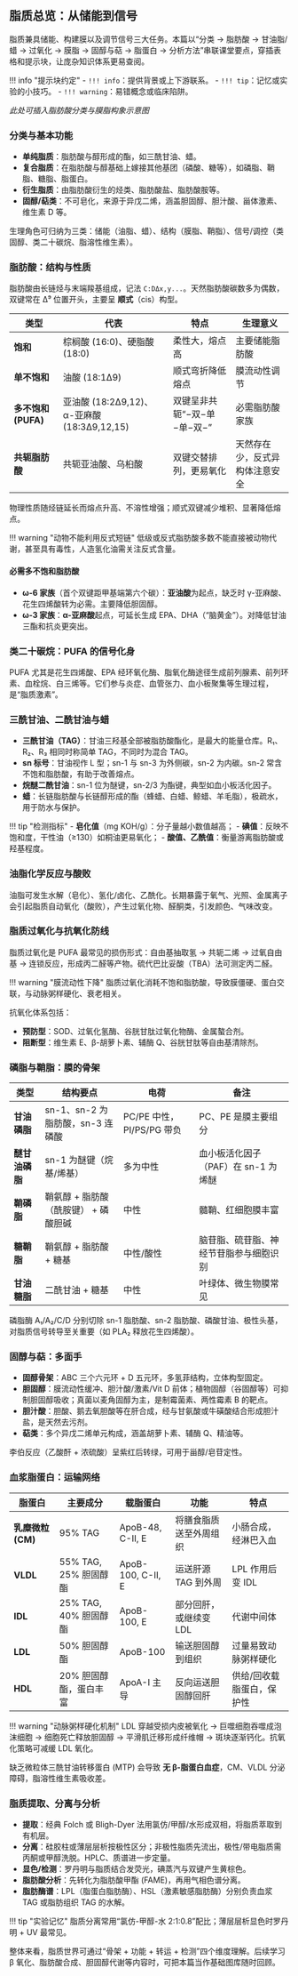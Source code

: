 ## 脂质总览：从储能到信号

脂质兼具储能、构建膜以及调节信号三大任务。本篇以“分类 → 脂肪酸 → 甘油脂/蜡 → 过氧化 → 膜脂 → 固醇与萜 → 脂蛋白 → 分析方法”串联课堂要点，穿插表格和提示块，让庞杂知识体系更易查阅。

!!! info "提示块约定"
    - `!!! info`：提供背景或上下游联系。
    - `!!! tip`：记忆或实验的小技巧。
    - `!!! warning`：易错概念或临床陷阱。

*此处可插入脂肪酸分类与膜脂构象示意图*

### 分类与基本功能

- **单纯脂质**：脂肪酸与醇形成的酯，如三酰甘油、蜡。
- **复合脂质**：在脂肪酸与醇基础上嫁接其他基团（磷酸、糖等），如磷脂、鞘脂、糖脂、脂蛋白。
- **衍生脂质**：由脂肪酸衍生的烃类、脂肪酸盐、脂肪酸胺等。
- **固醇/萜类**：不可皂化，来源于异戊二烯，涵盖胆固醇、胆汁酸、甾体激素、维生素 D 等。

生理角色可归纳为三类：储能（油脂、蜡）、结构（膜脂、鞘脂）、信号/调控（类固醇、类二十碳烷、脂溶性维生素）。

### 脂肪酸：结构与性质

脂肪酸由长链烃与末端羧基组成，记法 `C:DΔx,y...`。天然脂肪酸碳数多为偶数，双键常在 Δ⁹ 位置开头，主要呈 **顺式**（cis）构型。

| 类型 | 代表 | 特点 | 生理意义 |
| --- | --- | --- | --- |
| **饱和** | 棕榈酸 (16:0)、硬脂酸 (18:0) | 柔性大，熔点高 | 主要储能脂肪酸 |
| **单不饱和** | 油酸 (18:1Δ9) | 顺式弯折降低熔点 | 膜流动性调节 |
| **多不饱和 (PUFA)** | 亚油酸 (18:2Δ9,12)、α-亚麻酸 (18:3Δ9,12,15) | 双键呈非共轭“−双−单−单−双−” | 必需脂肪酸家族 |
| **共轭脂肪酸** | 共轭亚油酸、乌桕酸 | 双键交替排列，更易氧化 | 天然存在少，反式异构体注意安全 |

物理性质随烃链延长而熔点升高、不溶性增强；顺式双键减少堆积、显著降低熔点。

!!! warning "动物不能利用反式短链"
    低级或反式脂肪酸多数不能直接被动物代谢，甚至具有毒性，人造氢化油需关注反式含量。

#### 必需多不饱和脂肪酸

- **ω-6 家族**（首个双键距甲基端第六个碳）：**亚油酸**为起点，缺乏时 γ-亚麻酸、花生四烯酸转为必需。主要降低胆固醇。
- **ω-3 家族**：**α-亚麻酸**起点，可延长生成 EPA、DHA（“脑黄金”）。对降低甘油三酯和抗炎更突出。

### 类二十碳烷：PUFA 的信号化身

PUFA 尤其是花生四烯酸、EPA 经环氧化酶、脂氧化酶途径生成前列腺素、前列环素、血栓烷、白三烯等。它们参与炎症、血管张力、血小板聚集等生理过程，是“脂质激素”。

### 三酰甘油、二酰甘油与蜡

- **三酰甘油（TAG）**：甘油三羟基全部被脂肪酸酯化，是最大的能量仓库。R₁、R₂、R₃ 相同时称简单 TAG，不同时为混合 TAG。
- **sn 标号**：甘油视作 L 型；sn-1 与 sn-3 为外侧碳，sn-2 为内碳。sn-2 常含不饱和脂肪酸，有助于改善熔点。
- **烷醚二酰甘油**：sn-1 位为醚键，sn-2/3 为酯键，典型如血小板活化因子。
- **蜡**：长链脂肪酸与长链醇形成的酯（蜂蜡、白蜡、鲸蜡、羊毛脂），极疏水，用于防水与保护。

!!! tip "检测指标"
    - **皂化值**（mg KOH/g）：分子量越小数值越高；
    - **碘值**：反映不饱和度，干性油（≥130）如桐油更易氧化；
    - **酸值、乙酰值**：衡量游离脂肪酸或羟基程度。

### 油脂化学反应与酸败

油脂可发生水解（皂化）、氢化/卤化、乙酰化。长期暴露于氧气、光照、金属离子会引起脂质自动氧化（酸败），产生过氧化物、醛酮类，引发颜色、气味改变。

### 脂质过氧化与抗氧化防线

脂质过氧化是 PUFA 最常见的损伤形式：自由基抽取氢 → 共轭二烯 → 过氧自由基 → 连锁反应，形成丙二醛等产物。硫代巴比妥酸（TBA）法可测定丙二醛。

!!! warning "膜流动性下降"
    脂质过氧化消耗不饱和脂肪酸，导致膜僵硬、蛋白交联，与动脉粥样硬化、衰老相关。

抗氧化体系包括：

- **预防型**：SOD、过氧化氢酶、谷胱甘肽过氧化物酶、金属螯合剂。
- **阻断型**：维生素 E、β-胡萝卜素、辅酶 Q、谷胱甘肽等自由基清除剂。

### 磷脂与鞘脂：膜的骨架

| 类型 | 结构要点 | 电荷 | 备注 |
| --- | --- | --- | --- |
| **甘油磷脂** | sn-1、sn-2 为脂肪酸，sn-3 连磷酸 | PC/PE 中性，PI/PS/PG 带负 | PC、PE 是膜主要组分 |
| **醚甘油磷脂** | sn-1 为醚键（烷基/烯基） | 多为中性 | 血小板活化因子（PAF）在 sn-1 为烯醚 |
| **鞘磷脂** | 鞘氨醇 + 脂肪酸（酰胺键） + 磷酸胆碱 | 中性 | 髓鞘、红细胞膜丰富 |
| **糖鞘脂** | 鞘氨醇 + 脂肪酸 + 糖基 | 中性/酸性 | 脑苷脂、硫苷脂、神经节苷脂参与细胞识别 |
| **甘油糖脂** | 二酰甘油 + 糖基 | 中性 | 叶绿体、微生物膜常见 |

磷脂酶 A₁/A₂/C/D 分别切除 sn-1 脂肪酸、sn-2 脂肪酸、磷酸甘油、极性头基，对脂质信号转导至关重要（如 PLA₂ 释放花生四烯酸）。

### 固醇与萜：多面手

- **固醇骨架**：ABC 三个六元环 + D 五元环，多氢菲结构，立体构型固定。
- **胆固醇**：膜流动性缓冲、胆汁酸/激素/Vit D 前体；植物固醇（谷固醇等）可抑制胆固醇吸收；真菌以麦角固醇为主，是制霉菌素、两性霉素 B 的靶点。
- **胆汁酸**：胆酸、鹅去氧胆酸等在肝合成，经与甘氨酸或牛磺酸结合形成胆汁盐，是天然去污剂。
- **萜类**：多个异戊二烯单元构成，涵盖胡萝卜素、辅酶 Q、精油等。

李伯反应（乙酸酐 + 浓硫酸）呈紫红后转绿，可用于甾醇/皂苷定性。

### 血浆脂蛋白：运输网络

| 脂蛋白 | 主要成分 | 载脂蛋白 | 功能 | 特点 |
| --- | --- | --- | --- | --- |
| **乳糜微粒 (CM)** | 95% TAG | ApoB-48, C-II, E | 将膳食脂质送至外周组织 | 小肠合成，经淋巴入血 |
| **VLDL** | 55% TAG, 25% 胆固醇酯 | ApoB-100, C-II, E | 运送肝源 TAG 到外周 | LPL 作用后变 IDL |
| **IDL** | 25% TAG, 40% 胆固醇酯 | ApoB-100, E | 部分回肝，或继续变 LDL | 代谢中间体 |
| **LDL** | 50% 胆固醇酯 | ApoB-100 | 输送胆固醇到组织 | 过量易致动脉粥样硬化 |
| **HDL** | 20% 胆固醇酯，蛋白丰富 | ApoA-I 主导 | 反向运送胆固醇回肝 | 供给/回收载脂蛋白，保护性 |

!!! warning "动脉粥样硬化机制"
    LDL 穿越受损内皮被氧化 → 巨噬细胞吞噬成泡沫细胞 → 细胞死亡释放胆固醇 → 平滑肌迁移形成纤维帽 → 斑块逐渐钙化。抗氧化策略可减缓 LDL 氧化。

缺乏微粒体三酰甘油转移蛋白 (MTP) 会导致 **无 β-脂蛋白血症**，CM、VLDL 分泌障碍，脂溶性维生素吸收差。

### 脂质提取、分离与分析

- **提取**：经典 Folch 或 Bligh-Dyer 法用氯仿/甲醇/水形成双相，将脂质萃取到有机层。
- **分离**：硅胶柱或薄层层析按极性区分；非极性脂质先流出，极性/带电脂质需丙酮或甲醇洗脱。HPLC、质谱进一步定量。
- **显色/检测**：罗丹明与脂质结合发荧光，碘蒸汽与双键产生黄棕色。
- **脂肪酸分析**：先转化为脂肪酸甲酯 (FAME)，再用气相色谱分离。
- **脂肪酶谱**：LPL（脂蛋白脂肪酶）、HSL（激素敏感脂肪酶）分别负责血浆 TAG 或脂肪组织 TAG 的水解。

!!! tip "实验记忆"
    脂质分离常用“氯仿-甲醇-水 2:1:0.8”配比；薄层层析显色时罗丹明 + UV 最常见。

整体来看，脂质世界可通过“骨架 + 功能 + 转运 + 检测”四个维度理解。后续学习 β 氧化、脂肪酸合成、胆固醇代谢等内容时，可把本篇当作基础图库随时回顾。
